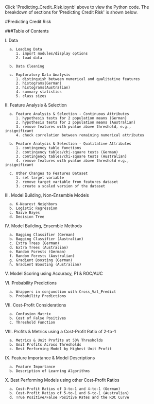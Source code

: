 
Click 'Predicting_Credit_Risk.ipynb' above to view the Python code. 
The breakdown of sections for 'Predicting Credit Risk' is shown below.

#Predicting Credit Risk

###Table of Contents

I.    Data

      a. Loading Data
         1. import modules/display options
         2. load data

      b. Data Cleaning
      
      c. Exploratory Data Analysis
         1. distinguish between numerical and qualitative features
         2. histograms(German)
         3. histograms(Australian)
         4. summary statistics
         5. class sizes

II.   Feature Analysis & Selection 

      a. Feature Analysis & Selection - Continuous Attributes                             
         1. hypothesis tests for 2 population means (German)                
         2. hypothesis tests for 2 population means (Australian)             
         3. remove features with pvalue above threshold, e.g., insignificant 
         4. check correlation between remaining numerical attributes        

      b. Feature Analysis & Selection - Qualitative Attributes              
         1. contingency table functions                                     
         2. contingency tables/chi-square tests (German)                    
         3. contingency tables/chi-square tests (Australian)                 
         4. remove features with pvalue above threshold e.g., insignificant 
      
      c. Other Changes to Features Dataset                                  
         1. set target variable                                             
         2. remove target variable from features dataset                    
         3. create a scaled version of the dataset                          

III.  Model Building, Non-Ensemble Models 

      a. K-Nearest Neighbors                                                
      b. Logistic Regression                                                
      c. Naive Bayes                                                        
      d. Decision Tree                                                      
        
IV.   Model Building, Ensemble Methods

      a. Bagging Classifier (German)                                        
      b. Bagging Classifier (Australian)                                     
      c. Extra Trees (German)                                               
      d. Extra Trees (Australian)                                            
      e. Random Forests (German)                                            
      f. Random Forests (Australian)                                        
      g. Gradient Boosting (German)                                         
      h. Gradient Boosting (Australian)                                      
     
V.    Model Scoring using Accuracy, F1 & ROC/AUC                                                     
 
VI.   Probability Predictions 

      a. Wrappers in conjunction with Cross_Val_Predict                               
      b. Probability Predictions                                            
    
VII.  Cost-Profit Considerations

      a. Confusion Matrix                                                                 
      b. Cost of False Positives                                            
      c. Threshold Function                                                 
          
VIII. Profits & Metrics using a Cost-Profit Ratio of 2-to-1

      a. Metrics & Unit Profits at 50% Thresholds                           
      b. Unit Profits Across Thresholds                                     
      c. Best Performing Model by Highest Unit Profit                       

IX.   Feature Importance & Model Descriptions

      a. Feature Importance                                                 
      b. Description of Learning Algorithms                                 

X.    Best Performing Models using other Cost-Profit Ratios

      a. Cost-Profit Ratios of 3-to-1 and 4-to-1 (German) 
      b. Cost-Profit Ratios of 5-to-1 and 6-to-1 (Australian)
      d. True Positive/False Positive Rates and the ROC Curve
